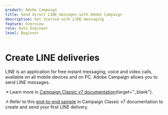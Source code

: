 ```yaml
---
product: Adobe Campaign
title: Send direct LINE messages with Adobe Campaign
description: Get started with LINE messaging
feature: Overview
role: Data Engineer
level: Beginner
---
```

# Create LINE deliveries

LINE is an application for free instant messaging, voice and video calls, available on all mobile devices and on PC. Adobe Campaign allows you to send LINE messages.


↗️ Learn more in [Campaign Classic v7 documentation](https://experienceleague.adobe.com/docs/campaign-classic/using/sending-messages/line-channel.html){target="_blank"}.

↗️ Refer to this [end-to-end sample](https://experienceleague.adobe.com/docs/campaign-classic/using/sending-messages/line-channel.html#example--create-and-send-a-personalized-line-message) in Campaign Classic v7 documentation to create and send your first LINE delivery.

